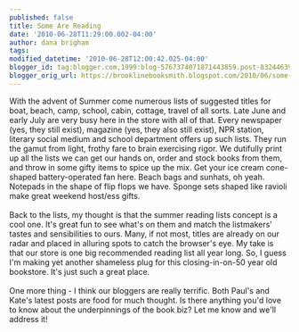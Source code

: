 ```yaml
---
published: false
title: Some Are Reading
date: '2010-06-28T11:29:00.002-04:00'
author: dana brigham
tags: 
modified_datetime: '2010-06-28T12:00:42.025-04:00'
blogger_id: tag:blogger.com,1999:blog-5767374071871443859.post-8324463927604495249
blogger_orig_url: https://brooklinebooksmith.blogspot.com/2010/06/some-are-reading.html
---
```


With the advent of Summer come numerous lists of suggested titles for boat, beach, camp, school, cabin, cottage, travel of all sorts. Late June and early July are very busy here in the store with all of that. Every newspaper (yes, they still exist), magazine (yes, they also still exist), NPR station, literary social medium and school department offers up such lists. They run the gamut from light, frothy fare to brain exercising rigor. We dutifully print up all the lists we can get our hands on, order and stock books from them, and throw in some gifty items to spice up the mix. Get your ice cream cone-shaped battery-operated fan here. Beach bags and sunhats, oh yeah. Notepads in the shape of flip flops we have. Sponge sets shaped like ravioli make great weekend host/ess gifts.<br /><br />Back to the lists, my thought is that the summer reading lists concept is a cool one. It's great fun to see what's on them and match the listmakers' tastes and sensibilities to ours. Many, if not most, titles are already on our radar and placed in alluring spots to catch the browser's eye. My take is that our store is one big recommended reading list all year long. So, I guess I'm making yet another shameless plug for this closing-in-on-50 year old bookstore. It's just such a great place.<br /><br />One more thing - I think our bloggers are really terrific. Both Paul's and Kate's latest posts are food for much thought. Is there anything you'd love to know about the underpinnings of the book biz? Let me know and we'll address it!